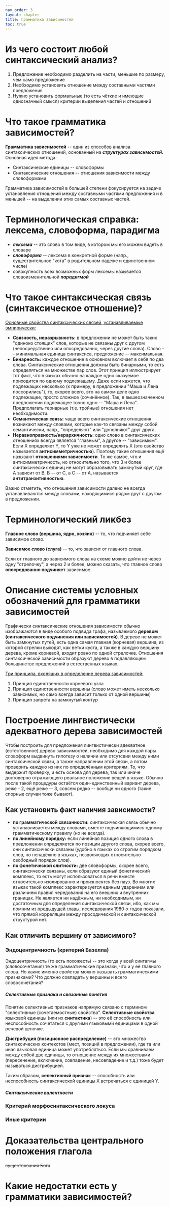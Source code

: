 ```yaml
---
nav_order: 3
layout: chapter
title: Грамматика зависимостей
toc: true
---
```

# Из чего состоит любой синтаксический анализ?

1. Предложение необходимо разделить на части, меньшие по размеру, чем само предложение
2. Необходимо установить отношение между составными частями предложения
3. Нужно установить формальные (то есть чёткие и имеющие однозначный смысл) критерии выделения частей и отношений

# Что такое грамматика зависимостей?

**Грамматика зависимостей** -- один из способов анализа синтаксических отношений, основанный на ***структурах зависимостей.*** Основная идея метода:

* Синтаксические единицы -- словоформы
* Синтаксические отношения -- отношения зависимости между словоформами

Грамматика зависимостей в большей степени фокусируется на задаче установления отношений между составными частями предложения и в меньшей -- на выделении этих самых составных частей.

# Терминологическая справка: лексема, словоформа, парадигма

* ***лексема*** -- это слово в том виде, в котором мы его можем видеть в словаре
* ***словоформа*** -- лексема в конкретной форме (напр., существительное "кота" в родительном падеже и единственном числе)
* совокупность всех возможных форм лексемы называется словоизменительной ***парадигмой***

# Что такое синтаксическая связь (синтаксическое отношение)?

<ins>Основные свойства синтаксических связей, устанавливаемые эмпирически:</ins>

* **Связность, неразрывность:** в предложении не может быть таких "одиноко стоящих" слов, которые не связаны друг с другом (непосредственно или опосредованно, через другие слова). Слово -- минимальная единица синтаксиса, предложение -- максимальная.
* **Бинарность:** каждое отношение в основном включает в себя по два слова. Синтаксические отношения должны быть бинарными, то есть определяться на множестве пар слов. Этот принцип иллюстрирует тот факт, что в языках обычно на каждое одно сказуемое приходится по одному подлежащему. Даже если кажется, что подлежащих несколько (к примеру, в предложении "Маша и Лена поссорились"), то, скорее всего, это на самом деле одно подлежащее, просто сложное (сочинённое). Так, в вышеозначенном предложении подлежащее точно одно -- "Маша и Лена". Предполагать тернарные (т.е. тройные) отношения нет необходимости.
* **Семантическая связь:** чаще всего синтаксические отношения возникают между словами, которые как-то связаны между собой семантически, напр., "определяют" или "дополняют" друг друга.
* **Неравноправность/иерархичность:** одно слово в синтаксических отношениях всегда является "главным", а другое -- "зависимым". Если X определяет Y, то Y уже не может определять X (это свойство называется **антисимметричностью**). Поэтому такие отношения ещё называют **отношениями зависимости**. То же самое, что и антисимметричность, но относительно того, что 3 и более синтаксических единиц не могут образовывать замкнутый круг, где A зависит от B, B -- от C, а C -- от A, называется **антитранзитивностью**.

Важно отметить, что отношения зависимости далено не всегда устанавливаются между словами, находящимися рядом друг с другом в предложении.

# Терминологический ликбез

**Главное слово (вершина, ядро, хозяин)** -- то, что подчиняет себе зависимое слово.

**Зависимое слово (слуга)** -- то, что зависит от главного слова. 

Если от главного до зависимого слова на схеме можно дойти не через одну "стрелочку", а через 2 и более, можно сказать, что главное слово **опосредованно подчиняет** зависимое.

# Описание системы условных обозначений для грамматики зависимостей

Графически синтаксические отношения зависимости обычно изображаются в виде особого подвида графа, называемого **деревом (синтаксического подчинения или зависимостей)**. В дереве не может быть замкнутых путей, есть одна самая главная (корневая) вершина, из которой стрелки выходят, как ветки куста, а также в каждую вершину дерева, кроме корневой, входит ровно по одной стрелочке. Отношения синтаксической зависимости образуют дерево в подавляющем большинстве предложений в естественных языках.

<ins>Три принципа, входящих в определение дерева зависимостей:</ins>

1. Принцип единственности корневого узла
2. Принцип единственности вершины (слово может иметь несколько зависимых, но само всегда зависит только от одной вершины)
3. Принцип запрета на замкнутый контур

# Построение лингвистически адекватного дерева зависимостей

Чтобы построить для предложения лингвистически адекватное (естественное) дерево зависимостей, необходимо для каждой пары словоформ выдвинуть гипотезу о наличии или отсутсвии между ними синтаксической связи, а также направлении этой связи, а потом проверить каждую из них по определённым критериям. То, что выдержит проверку, и есть основа для дерева, так или иначе достоверно отражающего реальное положение вещей в языке. Обычно после такой процедуры остаётся один-единственный вариант дерева, реже - 2, ещё реже -- 3, совсем редко -- вообще ни одного (такие спорные случаи тоже бывают).

## Как установить факт наличия зависимости?

- **по грамматической связанности:** синтаксическая связь обычно устанавливается между словами, вместе подчиняющимися одному грамматическому правилу (но не всегда).
- **по линейному порядку:** если линейная позиция одного слова в предложении определяется по позиции другого слова, скорее всего, они синтаксически связаны (удобно в языках со строгим порядком слов, но ненадёжно в языках, позволяющих относительно свободный порядок слов).
- **по фонетической слитности:** две словоформы, скорее всего, синтаксически связаны, если образуют единый фонетический комплекс, то есть могут использоваться в речи вместе относительно изолированно и произносятся без пауз. Во многих языках такой комплекс характеризуется единым ударением или различием правил чередования на его внешних и внутренних границах. Не является ни надёжным, ни необходимым, ни достаточным для определения синтаксической связи, ибо, как мы помним из <a href="https://littleweirdo410.github.io/syntax_handbook/getting-started.html#параллельная-модель">предыдущей главы</a>, исследования 1980-х годов показали, что прямой корреляции между просодической и синтаксической структурой нет.

## Как отличить вершину от зависимого?

### Эндоцентричность (критерий Базелла)

Эндоцентричность (то есть похожесть) -- это когда у всей синтагмы (словосочетания) те же грамматические признаки, что и у её главного слова. Но какие именно свойства можно называть грамматическими признаками? Что должно совпадать у вершины и всего словосочетания?

##### Селективные признаки и связанные понятия

Понятие селективных признаков напрямую связано с термином "селективные (сочетаемостные) свойства". **Селективные свойства** языковой единицы (или их **синтактика**) -- это её способность или неспособность сочетаться с другими языковыми единицами в одной речевой цепочке.

**Дистрибуция (позиционное распределение)** -- это множество синтаксических контекстов (мест, позиций в предложении), где та или иная языковая единица может употребляться. Если мы сравниваем между собой две единицы, то отношение между их множествами (пересечение, включение, совпадение, несовпадение и т.д.) тоже будет называться дистрибуцией.

Таким образом, **селективный признак** -- способность или неспособность синтаксической единицы X встречаться с единицей Y.

##### Синтаксические валентности

### Критерий морфосинтаксического локуса

### Иные критерии

# Доказательства центрального положения глагола

~~существования Бога~~

# Какие недостатки есть у грамматики зависимостей?
